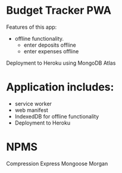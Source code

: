 # Budget Tracker PWA #

Features of this app: 
 - offline functionality.
    - enter deposits offline
    - enter expenses offline

Deployment to Heroku using MongoDB Atlas

# Application includes: #
- service worker
- web manifest
- IndexedDB for offline functionality
- Deployment to Heroku

# NPMS
Compression
Express
Mongoose
Morgan



